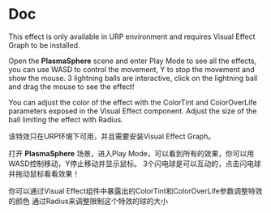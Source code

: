 # Doc



This effect is only available in URP environment and requires Visual Effect Graph to be installed.

Open the **PlasmaSphere** scene and enter Play Mode to see all the effects, you can use WASD to control the movement, Y to stop the movement and show the mouse. 
3 lightning balls are interactive, click on the lightning ball and drag the mouse to see the effect!

You can adjust the color of the effect with the ColorTint and ColorOverLife parameters exposed in the Visual Effect component.
Adjust the size of the ball limiting the effect with Radius.





该特效只在URP环境下可用，并且需要安装Visual Effect Graph。

打开 **PlasmaSphere** 场景，进入Play Mode，可以看到所有的效果，你可以用WASD控制移动，Y停止移动并显示鼠标。
3个闪电球是可以互动的，点击闪电球并拖动鼠标看看效果！

你可以通过Visual Effect组件中暴露出的ColorTint和ColorOverLife参数调整特效的颜色
通过Radius来调整限制这个特效的球的大小













